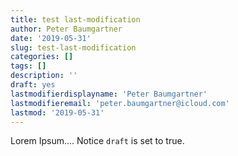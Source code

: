 ```yaml
---
title: test last-modification
author: Peter Baumgartner
date: '2019-05-31'
slug: test-last-modification
categories: []
tags: []
description: ''
draft: yes
lastmodifierdisplayname: 'Peter Baumgartner'
lastmodifieremail: 'peter.baumgartner@icloud.com'
lastmod: '2019-05-31'
---
```


Lorem Ipsum....
Notice `draft` is set to true.
